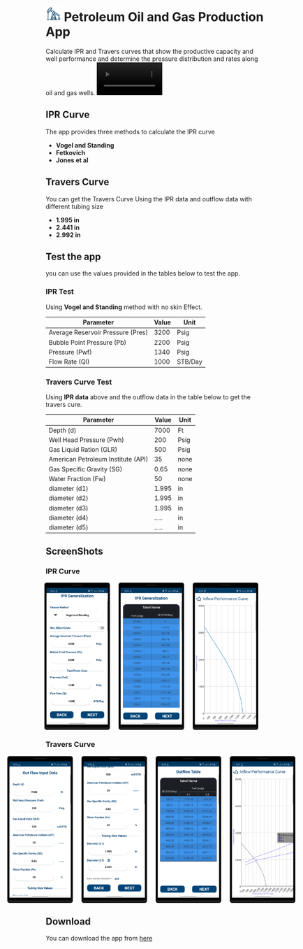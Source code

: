 # <img src="screenshots/app_icon.png" alt="app icon" width="35"/> Petroleum Oil and Gas Production App
Calculate IPR and Travers curves that show the productive capacity and well performance and determine the pressure distribution and rates along oil and gas wells.
<video width="150" controls>
  <source src="screenRecord/calculate_ipr_and_draw_curve.mp4" type="video/mp4">
  Your browser does not support the video tag.
</video>


## IPR Curve
The app provides three methods to calculate the IPR curve
- **Vogel and Standing**
- **Fetkovich**
- **Jones et al**



## Travers Curve
You can get the Travers Curve Using the IPR data and outflow data
with different tubing size
- **1.995 in**
- **2.441 in**
- **2.992 in**



## Test the app
you can use the values provided in the tables below to test the app.

### IPR Test

Using **Vogel and Standing** method with no skin Effect.

| Parameter                         | Value| Unit   |
|-----------------------------------|------|--------|
| Average Reservoir Pressure (Pres) | 3200 | Psig   |
| Bubble Point Pressure (Pb)        | 2200 | Psig   |
| Pressure (Pwf)                    | 1340 | Psig   |
| Flow Rate (QI)                    | 1000 | STB/Day|

### Travers Curve Test

Using **IPR data** above and the outflow data in the table below to get the travers cure.

| Parameter                          | Value | Unit |
|------------------------------------|-------|------|
| Depth (d)                          | 7000  | Ft   |
| Well Head Pressure (Pwh)           | 200   | Psig |
| Gas Liquid Ration (GLR)            | 500   | Psig |
| American Petroleum Institute (API) | 35    | none |
| Gas Specific Gravity (SG)          | 0.65  | none |
| Water Fraction (Fw)                | 50    | none |
| diameter (d1)                      | 1.995 | in   |
| diameter (d2)                      | 1.995 | in   |
| diameter (d3)                      | 1.995 | in   |
| diameter (d4)                      | ..... | in   |
| diameter (d5)                      | ..... | in   |




## ScreenShots

### IPR Curve
<div style="display: flex; justify-content: center;">
  <img src="screenshots/ipr_input_data.png" alt="IPR Input Data" width="150" style="margin-right: 20px;" />
  <img src="screenshots/ipr_table.png" alt="IPR Table" width="150" style="margin-right: 20px;" />
  <img src="screenshots/ipr_curve.png" alt="IPR Curve" width="150" style="margin-right: 20px;" />
</div>

### Travers Curve
<div style="display: flex; justify-content: center;">
  <img src="screenshots/out_flow_input_data1.png" alt="Out Flow Input Data" width="150" style="margin-right: 20px;" />
  <img src="screenshots/out_flow_input_data2.png" alt="Out Flow Input Data2" width="150" style="margin-right: 20px;" />
  <img src="screenshots/out_flow_table.png" alt="Out Flow Table" width="150" style="margin-right: 20px;" />
  <img src="screenshots/travers_curve.png" alt="Travers Curve" width="150" style="margin-right: 20px;" />
</div>





## Download
You can download the app from [here](apk/Petroleum_Production.apk)


